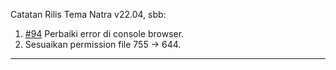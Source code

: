 Catatan Rilis Tema Natra v22.04, sbb:

1. [#94](https://github.com/OpenSID/tema-natra/issues/94) Perbaiki error di console browser.
2. Sesuaikan permission file 755 -> 644.


****************************************************************
